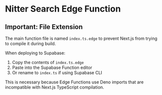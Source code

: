 # Nitter Search Edge Function

## Important: File Extension

The main function file is named `index.ts.edge` to prevent Next.js from trying to compile it during build.

When deploying to Supabase:
1. Copy the contents of `index.ts.edge`
2. Paste into the Supabase Function editor
3. Or rename to `index.ts` if using Supabase CLI

This is necessary because Edge Functions use Deno imports that are incompatible with Next.js TypeScript compilation.